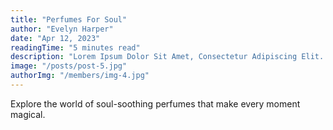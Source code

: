 ```yaml
---
title: "Perfumes For Soul"
author: "Evelyn Harper"
date: "Apr 12, 2023"
readingTime: "5 minutes read"
description: "Lorem Ipsum Dolor Sit Amet, Consectetur Adipiscing Elit. Praesent A Nisi Nec Lectus Interdum Porttitor."
image: "/posts/post-5.jpg"
authorImg: "/members/img-4.jpg"
---
```


Explore the world of soul-soothing perfumes that make every moment magical.